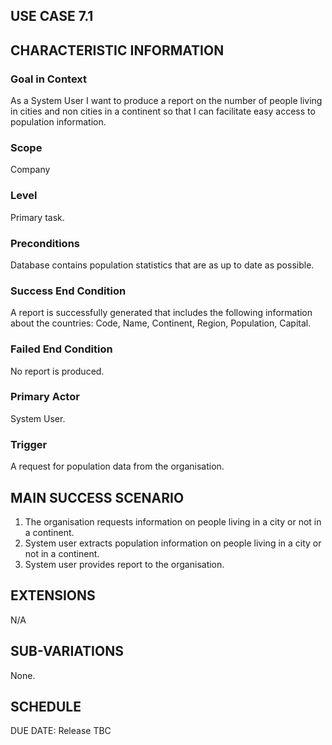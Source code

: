 ## USE CASE 7.1


## CHARACTERISTIC INFORMATION

### Goal in Context

As a System User I want to produce a report on the number of people living in cities and non cities in a continent so that I can facilitate easy access to population information.

### Scope

Company

### Level

Primary task.

### Preconditions

Database contains population statistics that are as up to date as possible.

### Success End Condition

A report is successfully generated that includes the following information about the countries:
Code,
Name,
Continent,
Region,
Population,
Capital.

### Failed End Condition

No report is produced.

### Primary Actor

System User.

### Trigger

A request for population data from the organisation.

## MAIN SUCCESS SCENARIO

1. The organisation requests information on people living in a city or not in a continent.
2. System user extracts population information on  people living in a city or not in a continent.
3. System user provides report to the organisation.

## EXTENSIONS

N/A

## SUB-VARIATIONS

None.

## SCHEDULE

DUE DATE: Release TBC